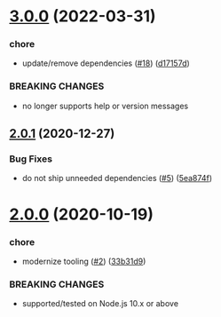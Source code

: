 # [3.0.0](https://github.com/Trott/dandruff-pinkeye-halitosis/compare/v2.0.1...v3.0.0) (2022-03-31)


### chore

* update/remove dependencies ([#18](https://github.com/Trott/dandruff-pinkeye-halitosis/issues/18)) ([d17157d](https://github.com/Trott/dandruff-pinkeye-halitosis/commit/d17157dd29140a1ce02aa37cf016ffb09a6fc5d0))


### BREAKING CHANGES

* no longer supports help or version messages

## [2.0.1](https://github.com/Trott/dandruff-pinkeye-halitosis/compare/v2.0.0...v2.0.1) (2020-12-27)


### Bug Fixes

* do not ship unneeded dependencies ([#5](https://github.com/Trott/dandruff-pinkeye-halitosis/issues/5)) ([5ea874f](https://github.com/Trott/dandruff-pinkeye-halitosis/commit/5ea874ff0b5b538f52188f6909ba0ca1331a93be))

# [2.0.0](https://github.com/Trott/dandruff-pinkeye-halitosis/compare/v1.0.2...v2.0.0) (2020-10-19)


### chore

* modernize tooling ([#2](https://github.com/Trott/dandruff-pinkeye-halitosis/issues/2)) ([33b31d9](https://github.com/Trott/dandruff-pinkeye-halitosis/commit/33b31d93ec5ed40e3583fce98d1a18f8eb98995e))


### BREAKING CHANGES

* supported/tested on Node.js 10.x or above
